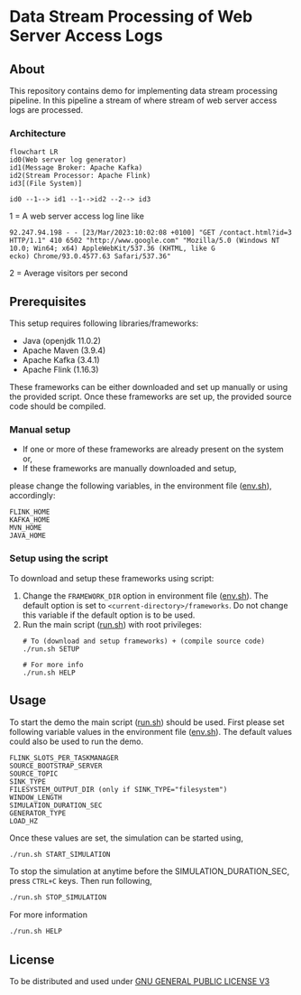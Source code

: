 # Data Stream Processing of Web Server Access Logs
## About
This repository contains demo for implementing data stream processing pipeline. In this pipeline a stream of where stream of web server access logs are processed.

### Architecture
```mermaid  
flowchart LR  
id0(Web server log generator)
id1(Message Broker: Apache Kafka)
id2(Stream Processor: Apache Flink)
id3[(File System)]

id0 --1--> id1 --1-->id2 --2--> id3  
```
1 = A web server access log line like
```
92.247.94.198 - - [23/Mar/2023:10:02:08 +0100] "GET /contact.html?id=3 HTTP/1.1" 410 6502 "http://www.google.com" "Mozilla/5.0 (Windows NT 10.0; Win64; x64) AppleWebKit/537.36 (KHTML, like G
ecko) Chrome/93.0.4577.63 Safari/537.36"
```
2 = Average visitors per second  

## Prerequisites
This setup requires following libraries/frameworks:
- Java (openjdk 11.0.2)
- Apache Maven (3.9.4)
- Apache Kafka (3.4.1)
- Apache Flink (1.16.3)

These frameworks can be either downloaded and set up manually or using the provided script. Once these frameworks are set up, the provided source code should be compiled.

### Manual setup
- If one or more of these frameworks are already present on the system or,
- If these frameworks are manually downloaded and setup,

please change the following variables, in the environment file ([env.sh](./env.sh)), accordingly:
```
FLINK_HOME
KAFKA_HOME
MVN_HOME
JAVA_HOME
```
 
### Setup using the script
To download and setup these frameworks using script:
1. Change the `FRAMEWORK_DIR` option in environment file ([env.sh](./env.sh)). The default option is set to `<current-directory>/frameworks`. Do not change this variable if the default option is to be used.
2. Run the main script ([run.sh](./run.sh)) with root privileges: 
   ```
   # To (download and setup frameworks) + (compile source code)
   ./run.sh SETUP
      
   # For more info
   ./run.sh HELP
   ```

## Usage

To start the demo the main script ([run.sh](./run.sh)) should be used.
First please set following variable values in the environment file ([env.sh](./env.sh)).
The default values could also be used to run the demo.
```
FLINK_SLOTS_PER_TASKMANAGER
SOURCE_BOOTSTRAP_SERVER
SOURCE_TOPIC
SINK_TYPE
FILESYSTEM_OUTPUT_DIR (only if SINK_TYPE="filesystem")
WINDOW_LENGTH
SIMULATION_DURATION_SEC
GENERATOR_TYPE
LOAD_HZ
```
Once these values are set, the simulation can be started using,
```bash
./run.sh START_SIMULATION
```
To stop the simulation at anytime before the SIMULATION_DURATION_SEC, press `CTRL+C` keys. Then run following,
```bash
./run.sh STOP_SIMULATION
```

For more information
```bash
./run.sh HELP
```

## License
To be distributed and used under [GNU GENERAL PUBLIC LICENSE V3](./LICENSE)
